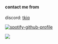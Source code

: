 #### contact me from
 discord: [tkiq](https://discord.com/users/1031835199023087647)

[![spotify-github-profile](https://spotify-github-profile.vercel.app/api/view?uid=11184429393&cover_image=true&theme=novatorem&show_offline=false&background_color=121212&interchange=false&bar_color=0167ef&bar_color_cover=false)](https://github.com/kittinan/spotify-github-profile)


![](https://komarev.com/ghpvc/?username=tkaq&style=flat-square)

